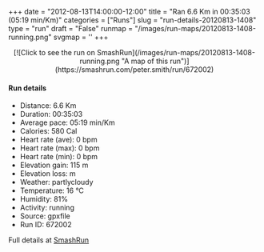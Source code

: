 +++
date = "2012-08-13T14:00:00-12:00"
title = "Ran 6.6 Km in 00:35:03 (05:19 min/Km)"
categories = ["Runs"]
slug = "run-details-20120813-1408"
type = "run"
draft = "False"
runmap = "/images/run-maps/20120813-1408-running.png"
svgmap = '<polyline points="0 54, 0 56, 0 57, 2 62, 9 57, 16 49, 16 48, 24 44, 25 45, 31 44, 32 44, 37 46, 38 45, 42 42, 42 39, 50 39, 61 39, 64 39, 69 41, 86 54, 93 56, 100 57, 89 55, 81 51, 71 42, 63 39, 43 39, 37 46, 28 43, 19 47, 14 51">'
+++



<!--more-->

<center>
[![Click to see the run on SmashRun](/images/run-maps/20120813-1408-running.png "A map of this run")](https://smashrun.com/peter.smith/run/672002)
</center>

#### Run details

* Distance: 6.6 Km
* Duration: 00:35:03
* Average pace: 05:19 min/Km
* Calories: 580 Cal
* Heart rate (ave): 0 bpm
* Heart rate (max): 0 bpm
* Heart rate (min): 0 bpm
* Elevation gain: 115 m
* Elevation loss:  m
* Weather: partlycloudy
* Temperature: 16 &deg;C
* Humidity: 81%
* Activity: running
* Source: gpxfile
* Run ID: 672002

Full details at [SmashRun](https://smashrun.com/peter.smith/run/672002)